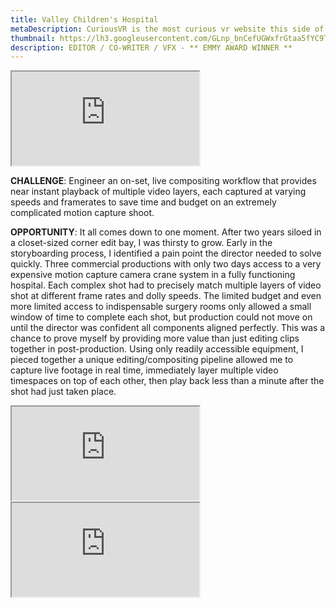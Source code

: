 ```yaml
---
title: Valley Children's Hospital
metaDescription: CuriousVR is the most curious vr website this side of reality.
thumbnail: https://lh3.googleusercontent.com/GLnp_bnCefUGWxfrGtaa5fYC9TOnv2okoJSwkNRRWUmTkwsEAT9GYnXumwQxN5CTzmCSssv2DvJ3E0smJNMKBsjBSC6bmoOjjzskasPrHEVi2niI9jJ-r4rEeNGwxrO7jr4itIE43w=w2400
description: EDITOR / CO-WRITER / VFX - ** EMMY AWARD WINNER **
---
```



<iframe src="https://www.youtube.com/embed/cvzMeVozfVw" class="youtube-iframe"></iframe>

**CHALLENGE**: Engineer an on-set, live compositing workflow that provides near instant playback of multiple video layers, each captured at varying speeds and framerates to save time and budget on an extremely complicated motion capture shoot.

**OPPORTUNITY**: It all comes down to one moment. After two years siloed in a closet-sized corner edit bay, I was thirsty to grow. Early in the storyboarding process, I identified a pain point the director needed to solve quickly. Three commercial productions with only two days access to  a very expensive motion capture camera crane system in a fully functioning hospital. Each complex shot had to precisely match multiple layers of video shot at different frame rates and dolly speeds. The limited budget and even more limited access to indispensable surgery rooms only allowed a small window of time to complete each shot, but production could not move on until the director was confident all components aligned perfectly.
This was a chance to prove myself by providing more value than just editing clips together in post-production. Using only readily accessible equipment, I pieced together a unique editing/compositing pipeline allowed me to capture live footage in real time, immediately layer multiple video timespaces on top of each other, then play back less than a minute after the shot had just taken place.

<div class="row">
  <div class="col-md-6">
    <iframe src="https://www.youtube.com/embed/cvzMeVozfVw" class="youtube-iframe"></iframe>
  </div>
  <div class="col-md-6">
    <iframe src="https://www.youtube.com/embed/cvzMeVozfVw" class="youtube-iframe"></iframe>
  </div>
</div>